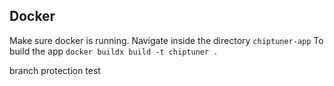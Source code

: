 ## Docker
Make sure docker is running.
Navigate inside the directory `chiptuner-app` 
To build the app
`docker buildx build -t chiptuner .`

branch protection test
